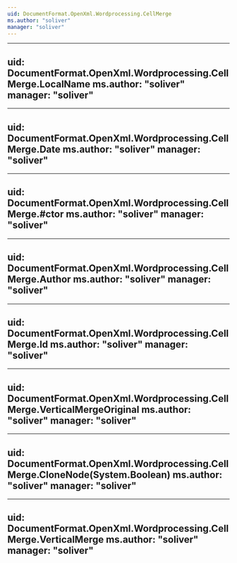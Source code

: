 ```yaml
---
uid: DocumentFormat.OpenXml.Wordprocessing.CellMerge
ms.author: "soliver"
manager: "soliver"
---
```


---
uid: DocumentFormat.OpenXml.Wordprocessing.CellMerge.LocalName
ms.author: "soliver"
manager: "soliver"
---

---
uid: DocumentFormat.OpenXml.Wordprocessing.CellMerge.Date
ms.author: "soliver"
manager: "soliver"
---

---
uid: DocumentFormat.OpenXml.Wordprocessing.CellMerge.#ctor
ms.author: "soliver"
manager: "soliver"
---

---
uid: DocumentFormat.OpenXml.Wordprocessing.CellMerge.Author
ms.author: "soliver"
manager: "soliver"
---

---
uid: DocumentFormat.OpenXml.Wordprocessing.CellMerge.Id
ms.author: "soliver"
manager: "soliver"
---

---
uid: DocumentFormat.OpenXml.Wordprocessing.CellMerge.VerticalMergeOriginal
ms.author: "soliver"
manager: "soliver"
---

---
uid: DocumentFormat.OpenXml.Wordprocessing.CellMerge.CloneNode(System.Boolean)
ms.author: "soliver"
manager: "soliver"
---

---
uid: DocumentFormat.OpenXml.Wordprocessing.CellMerge.VerticalMerge
ms.author: "soliver"
manager: "soliver"
---
